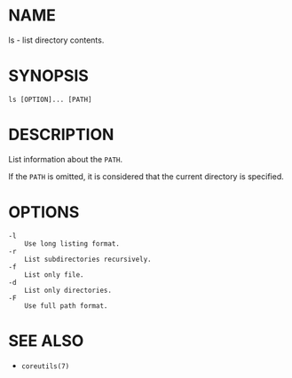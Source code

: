 # NAME
ls - list directory contents.

# SYNOPSIS

    ls [OPTION]... [PATH]

# DESCRIPTION
List information about the `PATH`.

If the `PATH` is omitted, it is considered that the current directory is specified.

# OPTIONS

    -l
        Use long listing format.
    -r
        List subdirectories recursively.
    -f
        List only file.
    -d
        List only directories.
    -F
        Use full path format.

# SEE ALSO
- `coreutils(7)`
